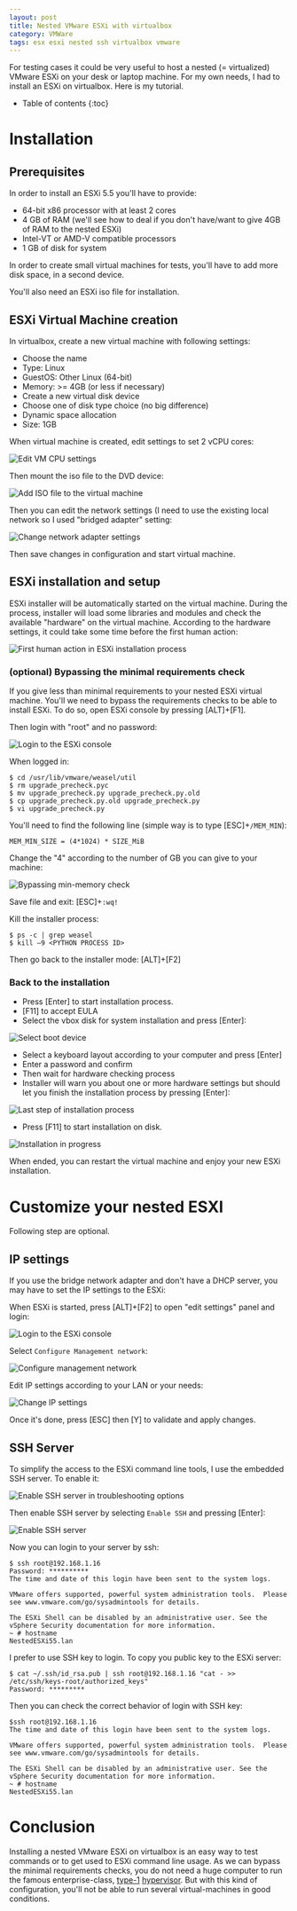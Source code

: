 ```yaml
---
layout: post
title: Nested VMware ESXi with virtualbox
category: VMWare
tags: esx esxi nested ssh virtualbox vmware
---
```


For testing cases it could be very useful to host a nested (= virtualized) VMware ESXi on your desk or laptop machine. For my own needs, I had to install an ESXi on virtualbox. Here is my tutorial.

* Table of contents
{:toc}

# Installation

## Prerequisites

In order to install an ESXi 5.5 you'll have to provide:

*   64-bit x86 processor with at least 2 cores
*   4 GB of RAM (we'll see how to deal if you don't have/want to give 4GB of RAM to the nested ESXi)
*   Intel-VT or AMD-V compatible processors
*   1 GB of disk for system

In order to create small virtual machines for tests, you'll have to add more disk space, in a second device.

You'll also need an ESXi iso file for installation.

## ESXi Virtual Machine creation

In virtualbox, create a new virtual machine with following settings:

*   Choose the name
*   Type: Linux
*   GuestOS: Other Linux (64-bit)
*   Memory: >= 4GB (or less if necessary)
*   Create a new virtual disk device
*   Choose one of disk type choice (no big difference)
*   Dynamic space allocation
*   Size: 1GB

When virtual machine is created, edit settings to set 2 vCPU cores:

![Edit VM CPU settings](/images/ESXiVirtualBox/ESXiVirtualBox01.png "Edit VM CPU settings")

Then mount the iso file to the DVD device:

![Add ISO file to the virtual machine](/images/ESXiVirtualBox/ESXiVirtualBox02.png "Add ISO file to the virtual machine")

Then you can edit the network settings (I need to use the existing local network so I used "bridged adapter" setting:

![Change network adapter settings](/images/ESXiVirtualBox/ESXiVirtualBox03.png "Change network adapter settings")

Then save changes in configuration and start virtual machine.

## ESXi installation and setup

ESXi installer will be automatically started on the virtual machine. During the process, installer will load some libraries and modules and check the available "hardware" on the virtual machine. According to the hardware settings, it could take some time before the first human action:

![First human action in ESXi installation process](/images/ESXiVirtualBox/ESXiVirtualBox04.png "First human action in ESXi installation process")

### (optional) Bypassing the minimal requirements check

If you give less than minimal requirements to your nested ESXi virtual machine. You'll we need to bypass the requirements checks to be able to install ESXi. To do so, open ESXi console by pressing [ALT]+[F1].

Then login with "root" and no password:

![Login to the ESXi console](/images/ESXiVirtualBox/ESXiVirtualBox05.png "Login to the ESXi console")

When logged in:

    $ cd /usr/lib/vmware/weasel/util
    $ rm upgrade_precheck.pyc
    $ mv upgrade_precheck.py upgrade_precheck.py.old
    $ cp upgrade_precheck.py.old upgrade_precheck.py
    $ vi upgrade_precheck.py

You'll need to find the following line (simple way is to type [ESC]+``/MEM_MIN``):

    MEM_MIN_SIZE = (4*1024) * SIZE_MiB

Change the "4" according to the number of GB you can give to your machine:

![Bypassing min-memory check](/images/ESXiVirtualBox/ESXiVirtualBox06.png "Bypassing min-memory check")

Save file and exit: [ESC]+``:wq!``

Kill the installer process:

    $ ps -c | grep weasel
    $ kill –9 <PYTHON PROCESS ID>

Then go back to the installer mode: [ALT]+[F2]

### Back to the installation

*   Press [Enter] to start installation process.
*   [F11] to accept EULA
*   Select the vbox disk for system installation and press [Enter]:

![Select boot device](/images/ESXiVirtualBox/ESXiVirtualBox07.png "Select boot device")

*   Select a keyboard layout according to your computer and press [Enter]
*   Enter a password and confirm
*   Then wait for hardware checking process
*   Installer will warn you about one or more hardware settings but should let you finish the installation process by pressing [Enter]:

![Last step of installation process](/images/ESXiVirtualBox/ESXiVirtualBox08.png "Last step of installation process")

*   Press [F11] to start installation on disk.

![Installation in progress](/images/ESXiVirtualBox/ESXiVirtualBox09.png "Installation in progress")

When ended, you can restart the virtual machine and enjoy your new ESXi installation.

# Customize your nested ESXI

Following step are optional.

## IP settings

If you use the bridge network adapter and don't have a DHCP server, you may have to set the IP settings to the ESXi:

When ESXi is started, press [ALT]+[F2] to open "edit settings" panel and login:

![Login to the ESXi console](/images/ESXiVirtualBox/ESXiVirtualBox10.png "Login to the ESXi console")

Select ``Configure Management network``:

![Configure management network](/images/ESXiVirtualBox/ESXiVirtualBox12.png "Configure management network")

Edit IP settings according to your LAN or your needs:

![Change IP settings](/images/ESXiVirtualBox/ESXiVirtualBox11.png "Change IP settings")

Once it's done, press [ESC] then [Y] to validate and apply changes.

## SSH Server

To simplify the access to the ESXi command line tools, I use the embedded SSH server. To enable it:

![Enable SSH server in troubleshooting options](/images/ESXiVirtualBox/ESXiVirtualBox13.png "Enable SSH server in troubleshooting options")

Then enable SSH server by selecting ``Enable SSH`` and pressing [Enter]:

![Enable SSH server](/images/ESXiVirtualBox/ESXiVirtualBox14.png "Enable SSH server")

Now you can login to your server by ssh:

    $ ssh root@192.168.1.16
    Password: **********
    The time and date of this login have been sent to the system logs.

    VMware offers supported, powerful system administration tools.  Please
    see www.vmware.com/go/sysadmintools for details.

    The ESXi Shell can be disabled by an administrative user. See the
    vSphere Security documentation for more information.
    ~ # hostname
    NestedESXi55.lan

I prefer to use SSH key to login. To copy you public key to the ESXi server:

    $ cat ~/.ssh/id_rsa.pub | ssh root@192.168.1.16 "cat - >> /etc/ssh/keys-root/authorized_keys"
    Password: *********

Then you can check the correct behavior of login with SSH key:

    $ssh root@192.168.1.16
    The time and date of this login have been sent to the system logs.

    VMware offers supported, powerful system administration tools.  Please
    see www.vmware.com/go/sysadmintools for details.

    The ESXi Shell can be disabled by an administrative user. See the
    vSphere Security documentation for more information.
    ~ # hostname
    NestedESXi55.lan

# Conclusion

Installing a nested VMware ESXi on virtualbox is an easy way to test commands or to get used to ESXi command line usage. As we can bypass the minimal requirements checks, you do not need a huge computer to run the famous enterprise-class, [type-1](https://en.wikipedia.org/wiki/Hypervisor#Classification "Hypervisor") [hypervisor](https://en.wikipedia.org/wiki/Hypervisor "Hypervisor"). But with this kind of configuration, you'll not be able to run several virtual-machines in good conditions.
